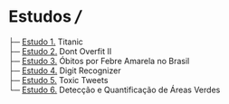 # Estudos */*  
├─ [Estudo 1.](https://github.com/alexandre11aa/notebooks/blob/main/studies/titanic/titanic.ipynb) Titanic  
├─ [Estudo 2.](https://github.com/alexandre11aa/notebooks/blob/main/studies/dont_overfit_ii/dont_overfit_ii.ipynb) Dont Overfit II  
├─ [Estudo 3.](https://github.com/alexandre11aa/notebooks/blob/main/studies/obitos_por_fa/obitos_por_fa.ipynb) Óbitos por Febre Amarela no Brasil  
├─ [Estudo 4.](https://github.com/alexandre11aa/notebooks/blob/main/studies/digit_recognizer/digit_recognizer.ipynb) Digit Recognizer  
├─ [Estudo 5.](https://github.com/alexandre11aa/notebooks/blob/main/studies/toxic_tweets/final_project.ipynb) Toxic Tweets  
└─ [Estudo 6.](https://github.com/alexandre11aa/notebooks/blob/main/studies/areas_verdes/final_project.ipynb) Detecção e Quantificação de Áreas Verdes
